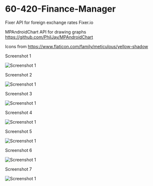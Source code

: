 # 60-420-Finance-Manager

Fixer API for foreign exchange rates Fixer.io 

MPAndroidChart API for drawing graphs https://github.com/PhilJay/MPAndroidChart

Icons from https://www.flaticon.com/family/meticulous/yellow-shadow

Screenshot 1

![Screenshot 1](/screenshots/1.png?raw=true "Screenshot 1")

Screenshot 2

![Screenshot 1](/screenshots/2.png?raw=true "Screenshot 2")

Screenshot 3

![Screenshot 1](/screenshots/3.png?raw=true "Screenshot 3")

Screenshot 4

![Screenshot 1](/screenshots/4.png?raw=true "Screenshot 4")

Screenshot 5

![Screenshot 1](/screenshots/5.png?raw=true "Screenshot 5")

Screenshot 6

![Screenshot 1](/screenshots/6.png?raw=true "Screenshot 6")

Screenshot 7

![Screenshot 1](/screenshots/7.png?raw=true "Screenshot 7")
